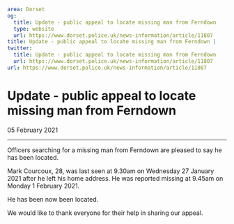 ```yaml
area: Dorset
og:
  title: Update - public appeal to locate missing man from Ferndown
  type: website
  url: https://www.dorset.police.uk/news-information/article/11807
title: Update - public appeal to locate missing man from Ferndown |
twitter:
  title: Update - public appeal to locate missing man from Ferndown
  url: https://www.dorset.police.uk/news-information/article/11807
url: https://www.dorset.police.uk/news-information/article/11807
```

# Update - public appeal to locate missing man from Ferndown

05 February 2021

* * *

Officers searching for a missing man from Ferndown are pleased to say he has been located.

Mark Courcoux, 28, was last seen at 9.30am on Wednesday 27 January 2021 after he left his home address. He was reported missing at 9.45am on Monday 1 February 2021.

He has been now been located.

We would like to thank everyone for their help in sharing our appeal.
